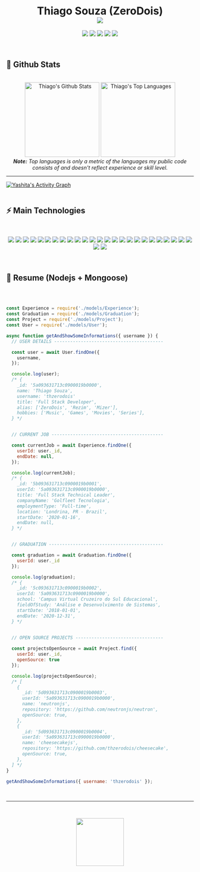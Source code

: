 <h1 align="center">
  Thiago Souza (ZeroDois)
  <br/>
  <img align="center" src="https://readme-typing-svg.herokuapp.com?font=Ubuntu&size=24&duration=3600&color=F0DB4F&center=true&vCenter=true&width=600&height=52&lines=Mobile+Developer+(Flutter);Front-end+Developer+(React+JS);Back-end+Developer+(Node+%26+.NET);Full+Stack+Developer" style="max-width: 100%;">
</h1>


<p align="center">  
  <a href="https://www.linkedin.com/in/thzerodois" target="_blank"><img src="https://img.shields.io/badge/-LinkedIn-0D1117?style=for-the-badge&logo=linkedin&logoColor=F0DB4F"></a> 
  <a href="https://play.google.com/store/apps/dev?id=8865737054333441628" target="_blank"><img src="https://img.shields.io/badge/-Play%20Store-0D1117?style=for-the-badge&logo=google-play&logoColor=F0DB4F"></a>
  <a href="https://www.youtube.com/channel/UCObFBuhVmi48ZHS07Li5h5A" target="_blank"><img src="https://img.shields.io/badge/YouTube-0D1117?style=for-the-badge&logo=youtube&logoColor=F0DB4F"></a>
  <a href="https://www.instagram.com/thzerodois" target="_blank"><img src="https://img.shields.io/badge/-Instagram-0D1117?style=for-the-badge&logo=instagram&logoColor=F0DB4F"></a>
  <a href="mailto:dev@thiagosouza.com" target="_blank"><img src="https://img.shields.io/badge/-Email-0D1117?style=for-the-badge&logo=gmail&logoColor=F0DB4F"></a>
</p>


<br/>


<h2>📃 Github Stats</h2>

<br/>

<diV>

  <div align="center">
    <a href="#"><img alt="Thiago's Github Stats" src="https://github-readme-stats.vercel.app/api?username=thzerodois&show_icons=true&include_all_commits=true&count_private=true&theme=react&hide_border=true&bg_color=0D1117&title_color=F0DB4F&icon_color=F0DB4F" height="200"/></a>
    <a href="#"><img alt="Thiago's Top Languages" src="https://github-readme-stats.vercel.app/api/top-langs/?username=thzerodois&langs_count=10&layout=compact&theme=react&hide_border=true&bg_color=0D1117&title_color=F0DB4F&icon_color=F0DB4F" height="200"/></a>
    <br/>
    <i><b>Note:</b> Top languages is only a metric of the languages my public code consists of and doesn't reflect experience or skill level.</i>
  </div>

  <hr/>

  <div>
    <a href="#"><img alt="Yashita's Activity Graph" src="https://activity-graph.herokuapp.com/graph?username=thzerodois&custom_title=Thiago%20Souza's%20Contribution%20Graph&bg_color=0D1117&color=F0DB4F&line=FFFFFF&point=F0DB4F&hide_border=true" /></a>
  <div> 
</div>

<br/>

<h2>⚡ Main Technologies</h2>

<br/>

<p align="center">
  <a href="#"><img src="https://img.shields.io/badge/-Flutter-0D1117?style=flat-square&logo=flutter&logoColor=F0DB4F"></a>
  <a href="#"><img src="https://img.shields.io/badge/-JavaScript-0D1117?style=flat-square&logo=javascript&logoColor=F0DB4F"></a>
  <a href="#"><img src="https://img.shields.io/badge/-TypeScript-0D1117?style=flat-square&logo=typescript&logoColor=F0DB4F"></a>
  <a href="#"><img src="https://img.shields.io/badge/-HTML5-0D1117?style=flat-square&logo=html5&logoColor=F0DB4F"></a>
  <a href="#"><img src="https://img.shields.io/badge/-CSS3-0D1117?style=flat-square&logo=css3&logoColor=F0DB4F"></a>
  <a href="#"><img src="https://img.shields.io/badge/-React-0D1117?style=flat-square&logo=react&logoColor=F0DB4F"></a>
  <a href="#"><img src="https://img.shields.io/badge/-Angular-0D1117?style=flat-square&logo=angular&logoColor=F0DB4F"></a>
  <a href="#"><img src="https://img.shields.io/badge/-Nodejs-0D1117?style=flat-square&logo=Node.js&logoColor=F0DB4F"></a>
  <a href="#"><img src="https://img.shields.io/badge/-Python-0D1117?style=flat-square&logo=Python&logoColor=F0DB4F"></a>
  <a href="#"><img src="https://img.shields.io/badge/Bash%20-%230D1117.svg?style=flat-square&logo=gnu-bash&logoColor=F0DB4F"></a>
  <a href="#"><img src="https://img.shields.io/badge/-Git-0D1117?style=flat-square&logo=git&logoColor=F0DB4F"></a>
  <a href="#"><img src="https://img.shields.io/badge/Markdown-%230D1117.svg?style=flat-square&logo=markdown&logoColor=F0DB4F"></a>
  <a href="#"><img src="https://img.shields.io/badge/-MongoDB-0D1117?style=flat-square&logo=mongodb&logoColor=F0DB4F"></a>
  <a href="#"><img src="https://img.shields.io/badge/-Redis-0D1117?style=flat-square&logo=Redis&logoColor=F0DB4F"></a>
  <a href="#"><img src="https://img.shields.io/badge/-PostgreSQL-0D1117?style=flat-square&logo=postgresql&logoColor=F0DB4F"></a>
  <a href="#"><img src="https://img.shields.io/badge/-MySQL-0D1117?style=flat-square&logo=mysql&logoColor=F0DB4F"></a>
  <a href="#"><img src="https://img.shields.io/badge/SQL%20-%230D1117.svg?style=flat-square&logo=amazon-dynamodb&logoColor=F0DB4F"></a>
  <a href="#"><img src="https://img.shields.io/badge/-Docker-0D1117?style=flat-square&logo=docker&logoColor=F0DB4F"></a>
  <a href="#"><img src="https://img.shields.io/badge/GitHub%20Pages-%230D1117.svg?style=flat-square&logo=github&logoColor=F0DB4F"></a>
  <a href="#"><img src="https://img.shields.io/badge/-Digital%20Ocean-0D1117?style=flat-square&logo=digitalocean&logoColor=F0DB4F"></a>
  <a href="#"><img src="https://img.shields.io/badge/-Heroku-0D1117?style=flat-square&logo=heroku&logoColor=F0DB4F"></a>
  <a href="#"><img src="https://img.shields.io/badge/Vercel%20-%230D1117.svg?style=flat-square&logo=vercel&logoColor=F0DB4F"></a>
  <a href="#"><img src="https://img.shields.io/badge/Amazon%20AWS-0D1117?style=flat-square&logo=amazon-aws&logoColor=F0DB4F"></a>
  <a href="#"><img src="https://img.shields.io/badge/Microsoft%20Azure-0D1117?style=flat-square&logo=microsoft-azure&logoColor=F0DB4F"></a>
  <a href="#"><img src="https://img.shields.io/badge/-GitHub-0D1117?style=flat-square&logo=github&logoColor=F0DB4F"></a>
  <a href="#"><img src="https://img.shields.io/badge/-Arduino-0D1117?style=flat-square&logo=Arduino&logoColor=F0DB4F"></a>
  <a href="#"><img src="https://img.shields.io/badge/-Raspberry%20Pi-0D1117?style=flat-square&logo=Raspberry-Pi&logoColor=F0DB4F"></a>
</p>

<br/>

<h2>📜 Resume (Nodejs + Mongoose)</h2>

<br/>

```javascript

const Experience = require('./models/Experience');
const Graduation = require('./models/Graduation');
const Project = require('./models/Project');
const User = require('./models/User');

async function getAndShowSomeInformations({ username }) {
  // USER DETAILS -----------------------------------------

  const user = await User.findOne({ 
    username, 
  });

  console.log(user); 
  /* {
    _id: '5a093631713c0900019b0000',
    name: 'Thiago Souza',
    username: 'thzerodois'
    title: 'Full Stack Developer',
    alias: ['ZeroDois', 'Rezim', 'Mizer'],
    hobbies: ['Music', 'Games', 'Movies', 'Series'],
  } */


  // CURRENT JOB ------------------------------------------

  const currentJob = await Experience.findOne({ 
    userId: user._id, 
    endDate: null, 
  });

  console.log(currentJob); 
  /* {
    _id: '5b093631713c0900019b0001',
    userId: '5a093631713c0900019b0000',
    title: 'Full Stack Technical Leader',
    companyName: 'Golfleet Tecnologia',
    employmentType: 'Full-time',
    location: 'Londrina, PR - Brazil',
    startDate: '2020-01-16',
    endDate: null,
  } */


  // GRADUATION -------------------------------------------

  const graduation = await Graduation.findOne({ 
    userId: user._id 
  });

  console.log(graduation);
  /* {
    _id: '5c093631713c0900019b0002',
    userId: '5a093631713c0900019b0000',
    school: 'Campus Virtual Cruzeiro do Sul Educacional',
    fieldOfStudy: 'Análise e Desenvolvimento de Sistemas',
    startDate: '2018-01-01',
    endDate: '2020-12-31',
  } */


  // OPEN SOURCE PROJECTS ---------------------------------
  
  const projectsOpenSource = await Project.find({ 
    userId: user._id, 
    openSource: true 
  });

  console.log(projectsOpenSource);
  /* [
    { 
      _id: '5d093631713c0900019b0003',
      userId: '5a093631713c0900019b0000',
      name: 'neutronjs', 
      repository: 'https://github.com/neutronjs/neutron',
      openSource: true, 
    }, 
    { 
      _id: '5d093631713c0900019b0004',
      userId: '5a093631713c0900019b0000',
      name: 'cheesecakejs', 
      repository: 'https://github.com/thzerodois/cheesecake', 
      openSource: true, 
    },
  ] */
}

getAndShowSomeInformations({ username: 'thzerodois' });

```

<br/>

<hr/>

<br/>

<p align="center">
  <a href="#"><img src="https://media.giphy.com/media/vmGjjH1XOjViEfbBfZ/giphy.gif" width="128"></a>
</p>
